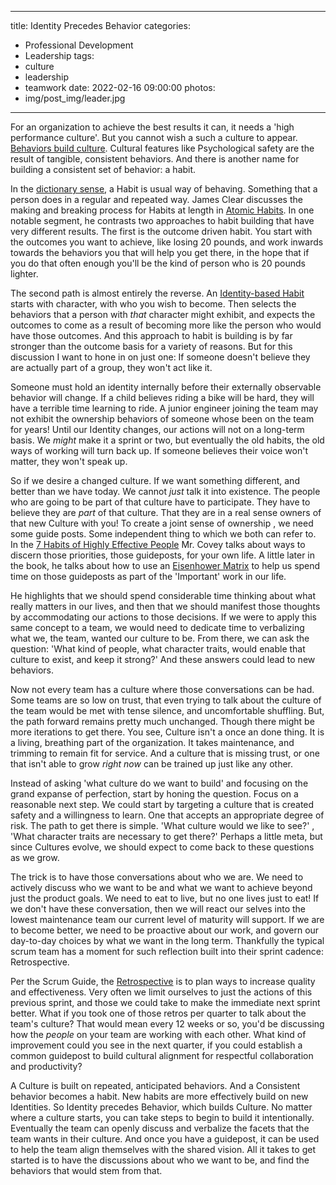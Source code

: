 
---
title: Identity Precedes Behavior
categories:
 - Professional Development
 - Leadership
tags:
 - culture
 - leadership
 - teamwork
date: 2022-02-16 09:00:00
photos: 
 -  img/post_img/leader.jpg
---
For an organization to achieve the best results it can, it needs a 'high performance culture'. But you cannot wish a such a culture to appear. [Behaviors build culture][behaviors-build]. Cultural features like Psychological safety are the result of tangible, consistent behaviors. And there is another name for building a consistent set of behavior: a habit.

In the [dictionary sense][define-habit], a Habit is usual way of behaving. Something that a person does in a regular and repeated way. James Clear discusses the making and breaking process for Habits at length in [Atomic Habits][atomic-habits]. In one notable segment, he contrasts two approaches to habit building that have very different results. The first is the outcome driven habit. You start with the outcomes you want to achieve, like losing 20 pounds, and work inwards towards the behaviors you that will help you get there, in the hope that if you do that often enough you'll be the kind of person who is 20 pounds lighter. 

The second path is almost entirely the reverse. An [Identity-based Habit][identity-habits] starts with character, with who you wish to become. Then selects the behaviors that a person with _that_ character might exhibit, and expects the outcomes to come as a result of becoming more like the person who would have those outcomes. And this approach to habit is building is by far stronger than the outcome basis for a variety of reasons. But for this discussion I want to hone in on just one: If someone doesn't believe they are actually part of a group, they won't act like it. 

Someone must hold an identity internally before their externally observable behavior will change. If a child believes riding a bike will be hard, they will have a terrible time learning to ride. A junior engineer joining the team may not exhibit the ownership behaviors of someone whose been on the team for years! Until our Identity changes, our actions will not on a long-term basis. We _might_ make it a sprint or two, but eventually the old habits, the old ways of working will turn back up. If someone believes their voice won't matter, they won't speak up.

So if we desire a changed culture. If we want something different, and better than we have today. We cannot _just_ talk it into existence. The people who are going to be part of that culture have to participate. They have to believe they are _part_ of that culture. That they are in a real sense owners of that new Culture with you! To create a joint sense of ownership , we need some guide posts. Some independent thing to which we both can refer to. In the [7 Habits of Highly Effective People][seven-habits] Mr. Covey talks about ways to discern those priorities, those guideposts, for your own life. A little later in the book, he talks about how to use an [Eisenhower Matrix][eisenhower-square] to help us spend time on those guideposts as part of the 'Important' work in our life. 

He highlights that we should spend considerable time thinking about what really matters in our lives, and then that we should manifest those thoughts by accommodating our actions to those decisions. If we were to apply this same concept to a team, we would need to dedicate time to verbalizing what we, the team, wanted our culture to be. From there, we can ask the question: 'What kind of people, what character traits, would enable that culture to exist, and keep it strong?' And these answers could lead to new behaviors.

Now not every team has a culture where those conversations can be had. Some teams are so low on trust, that even trying to talk about the culture of the team would be met with tense silence, and uncomfortable shuffling. But, the path forward remains pretty much unchanged. Though there might be more iterations to get there. You see, Culture isn't a once an done thing. It is a living, breathing part of the organization. It takes maintenance, and trimming to remain fit for service. And a culture that is missing trust, or one that isn't able to grow _right now_ can be trained up just like any other.

Instead of asking 'what culture do we want to build' and focusing on the grand expanse of perfection, start by honing the question. Focus on a reasonable next step. We could start by targeting a culture that is created safety and a willingness to learn. One that accepts an appropriate degree of risk. The path to get there is simple. 'What culture would we like to see?' , 'What character traits are necessary to get there?' Perhaps a little meta, but since Cultures evolve, we should expect to come back to these questions as we grow. 

The trick is to have those conversations about who we are. We need to actively discuss who we want to be and what we want to achieve beyond just the product goals. We need to eat to live, but no one lives just to eat! If we don't have these conversation, then we will react our selves into the lowest maintenance team our current level of maturity will support. If we are to become better, we need to be proactive about our work, and govern our day-to-day choices by what we want in the long term. Thankfully the typical scrum team has a moment for such reflection built into their sprint cadence: Retrospective.

Per the Scrum Guide, the [Retrospective][scrum-guide-retro] is to plan ways to increase quality and effectiveness. Very often we limit ourselves to just the actions of this previous sprint, and those we could take to make the immediate next sprint better. What if you took one of those retros per quarter to talk about the team's culture? That would mean every 12 weeks or so, you'd be discussing how the _people_ on your team are working with each other. What kind of improvement could you see in the next quarter, if you could establish a common guidepost to build cultural alignment for respectful collaboration and productivity?

A Culture is built on repeated, anticipated behaviors. And a Consistent behavior becomes a habit. New habits are more effectively build on new Identities. So Identity precedes Behavior, which builds Culture. No matter where a culture starts, you can take steps to begin to build it intentionally. Eventually the team can openly discuss and verbalize the facets that the team wants in their culture. And once you have a guidepost, it can be used to help the team align themselves with the shared vision. All it takes to get started is to have the discussions about who we want to be, and find the behaviors that would stem from that.

[ladder-inference]: https://youtu.be/BhKEXYX4JI8?t=1128
[atomic-habits]: https://jamesclear.com/atomic-habits
[identity-habits]: https://jamesclear.com/identity-based-habits
[behaviors-build]: /2021/12/08/behaviors-build-culture/
[engage-thoughts]: /2020/08/10/repost-how-do-you-engage-with-your-thoughts
[define-habit]: https://www.merriam-webster.com/dictionary/habit
[scrum-guide-retro]: https://scrumguides.org/scrum-guide.html#sprint-retrospective
[eisenhower-square]: https://en.wikipedia.org/wiki/Time_management#The_Eisenhower_Method
[seven-habits]: https://www.franklincovey.com/the-7-habits/
